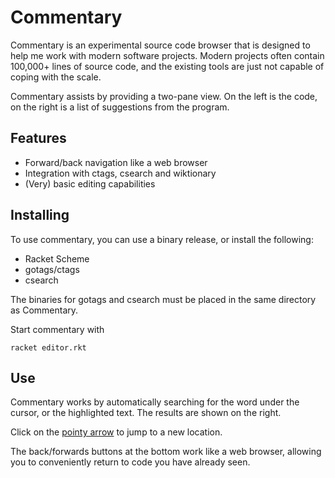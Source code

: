 # Commentary

Commentary is an experimental source code browser that is designed to help me work with modern software projects.  Modern projects often contain 100,000+ lines of source code, and the existing tools are just not capable of coping with the scale.

Commentary assists by providing a two-pane view.  On the left is the code, on the right is a list of suggestions from the program.

## Features

* Forward/back navigation like a web browser
* Integration with ctags, csearch and wiktionary
* (Very) basic editing capabilities

## Installing

To use commentary, you can use a binary release, or install the following:

* Racket Scheme
* gotags/ctags
* csearch

The binaries for gotags and csearch must be placed in the same directory as Commentary.

Start commentary with 

    racket editor.rkt

## Use

Commentary works by automatically searching for the word under the cursor, or the highlighted text.  The results are shown on the right.

Click on the [pointy arrow](graphics/jump-32.png) to jump to a new location.

The back/forwards buttons at the bottom work like a web browser, allowing you to conveniently return to code you have already seen.


